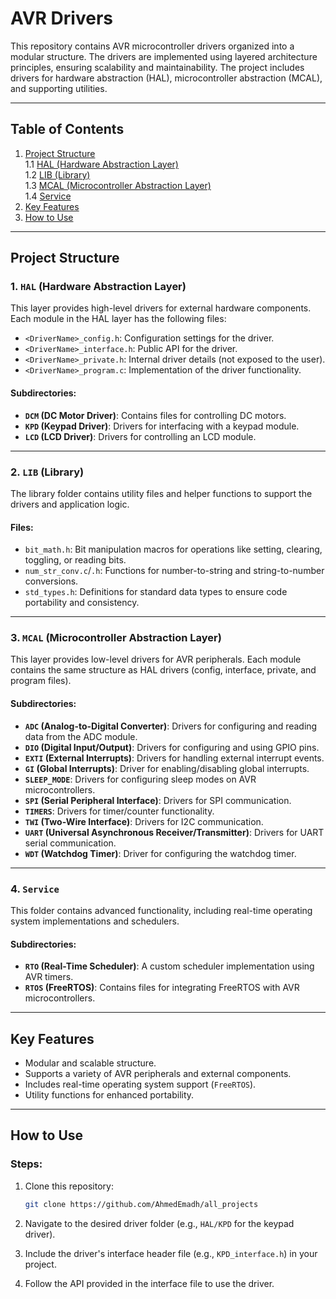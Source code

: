 # AVR Drivers

This repository contains AVR microcontroller drivers organized into a modular structure. The drivers are implemented using layered architecture principles, ensuring scalability and maintainability. The project includes drivers for hardware abstraction (HAL), microcontroller abstraction (MCAL), and supporting utilities.

---

## Table of Contents

1. [Project Structure](#project-structure)  
   1.1 [HAL (Hardware Abstraction Layer)](#1-hal-hardware-abstraction-layer)  
   1.2 [LIB (Library)](#2-lib-library)  
   1.3 [MCAL (Microcontroller Abstraction Layer)](#3-mcal-microcontroller-abstraction-layer)  
   1.4 [Service](#4-service) 
2. [Key Features](#key-features) 
3. [How to Use](#how-to-use)  

---

## Project Structure

### 1. `HAL` (Hardware Abstraction Layer)

This layer provides high-level drivers for external hardware components. Each module in the HAL layer has the following files:

- `<DriverName>_config.h`: Configuration settings for the driver.
- `<DriverName>_interface.h`: Public API for the driver.
- `<DriverName>_private.h`: Internal driver details (not exposed to the user).
- `<DriverName>_program.c`: Implementation of the driver functionality.

#### Subdirectories:

- **`DCM` (DC Motor Driver)**: Contains files for controlling DC motors.
- **`KPD` (Keypad Driver)**: Drivers for interfacing with a keypad module.
- **`LCD` (LCD Driver)**: Drivers for controlling an LCD module.

---

### 2. `LIB` (Library)

The library folder contains utility files and helper functions to support the drivers and application logic.

#### Files:

- `bit_math.h`: Bit manipulation macros for operations like setting, clearing, toggling, or reading bits.
- `num_str_conv.c`/`.h`: Functions for number-to-string and string-to-number conversions.
- `std_types.h`: Definitions for standard data types to ensure code portability and consistency.

---

### 3. `MCAL` (Microcontroller Abstraction Layer)

This layer provides low-level drivers for AVR peripherals. Each module contains the same structure as HAL drivers (config, interface, private, and program files).

#### Subdirectories:

- **`ADC` (Analog-to-Digital Converter)**: Drivers for configuring and reading data from the ADC module.
- **`DIO` (Digital Input/Output)**: Drivers for configuring and using GPIO pins.
- **`EXTI` (External Interrupts)**: Drivers for handling external interrupt events.
- **`GI` (Global Interrupts)**: Driver for enabling/disabling global interrupts.
- **`SLEEP_MODE`**: Drivers for configuring sleep modes on AVR microcontrollers.
- **`SPI` (Serial Peripheral Interface)**: Drivers for SPI communication.
- **`TIMERS`**: Drivers for timer/counter functionality.
- **`TWI` (Two-Wire Interface)**: Drivers for I2C communication.
- **`UART` (Universal Asynchronous Receiver/Transmitter)**: Drivers for UART serial communication.
- **`WDT` (Watchdog Timer)**: Driver for configuring the watchdog timer.

---

### 4. `Service`

This folder contains advanced functionality, including real-time operating system implementations and schedulers.

#### Subdirectories:

- **`RTO` (Real-Time Scheduler)**: A custom scheduler implementation using AVR timers.
- **`RTOS` (FreeRTOS)**: Contains files for integrating FreeRTOS with AVR microcontrollers.

---

## Key Features

- Modular and scalable structure.
- Supports a variety of AVR peripherals and external components.
- Includes real-time operating system support (`FreeRTOS`).
- Utility functions for enhanced portability.

---

## How to Use

### Steps:

1. Clone this repository:
   
   ```bash
   git clone https://github.com/AhmedEmadh/all_projects
   ```

2. Navigate to the desired driver folder (e.g., `HAL/KPD` for the keypad driver).

3. Include the driver's interface header file (e.g., `KPD_interface.h`) in your project.

4. Follow the API provided in the interface file to use the driver.
